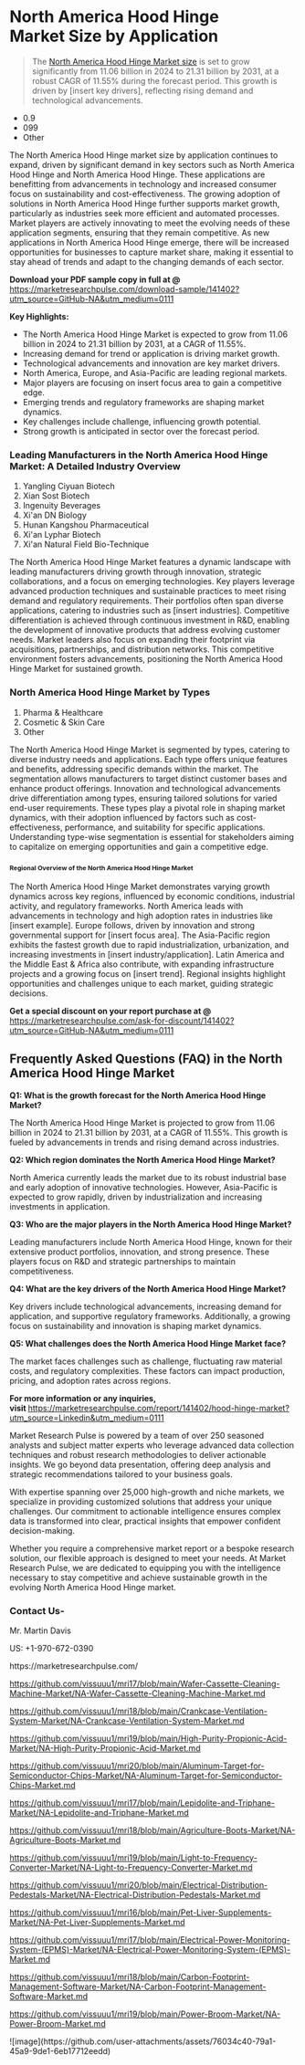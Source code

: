 <h1>North America Hood Hinge Market&nbsp;Size by Application</h1><blockquote><p>The <a href="https://marketresearchpulse.com/download-sample/141402?utm_source=GitHub-NA&amp;utm_medium=0111">North America Hood Hinge Market size</a> is set to grow significantly from 11.06 billion in 2024 to 21.31 billion by 2031, at a robust CAGR of 11.55% during the forecast period. This growth is driven by [insert key drivers], reflecting rising demand and technological advancements.</p></blockquote><ul><li>0.9<li> 099<li> Other</li></ul><p>The North America Hood Hinge market size by application continues to expand, driven by significant demand in key sectors such as North America Hood Hinge and North America Hood Hinge. These applications are benefitting from advancements in technology and increased consumer focus on sustainability and cost-effectiveness. The growing adoption of solutions in North America Hood Hinge further supports market growth, particularly as industries seek more efficient and automated processes. Market players are actively innovating to meet the evolving needs of these application segments, ensuring that they remain competitive. As new applications in North America Hood Hinge emerge, there will be increased opportunities for businesses to capture market share, making it essential to stay ahead of trends and adapt to the changing demands of each sector.</p><p><strong>Download your PDF sample copy in full at @ </strong><a href="https://marketresearchpulse.com/download-sample/141402?utm_source=GitHub-NA&amp;utm_medium=0111">https://marketresearchpulse.com/download-sample/141402?utm_source=GitHub-NA&amp;utm_medium=0111</a></p><p><strong>Key Highlights: </strong></p><ul><li>The North America Hood Hinge Market is expected to grow from 11.06 billion in 2024 to 21.31 billion by 2031, at a CAGR of 11.55%.</li><li>Increasing demand for trend or application is driving market growth.</li><li>Technological advancements and innovation are key market drivers.</li><li>North America, Europe, and Asia-Pacific are leading regional markets.</li><li>Major players are focusing on insert focus area to gain a competitive edge.</li><li>Emerging trends and regulatory frameworks are shaping market dynamics.</li><li>Key challenges include challenge, influencing growth potential.</li><li>Strong growth is anticipated in sector over the forecast period.</li></ul><h3>Leading Manufacturers in the North America Hood Hinge Market: A Detailed Industry Overview</h3><ol><li>Yangling Ciyuan Biotech</li><li>Xian Sost Biotech</li><li>Ingenuity Beverages</li><li>Xi'an DN Biology</li><li>Hunan Kangshou Pharmaceutical</li><li>Xi'an Lyphar Biotech</li><li>Xi'an Natural Field Bio-Technique</li></ol><div class="flex max-w-full flex-col flex-grow"><div class="min-h-8 text-message flex w-full flex-col items-end gap-2 whitespace-normal break-words [.text-message+&amp;]:mt-5" dir="auto" data-message-author-role="assistant" data-message-id="fd8432e4-4910-450d-b182-61b7bfb0a01f" data-message-model-slug="gpt-4o"><div class="flex w-full flex-col gap-1 empty:hidden first:pt-[3px]"><div class="markdown prose w-full break-words dark:prose-invert light"><p>The North America Hood Hinge Market features a dynamic landscape with leading manufacturers driving growth through innovation, strategic collaborations, and a focus on emerging technologies. Key players leverage advanced production techniques and sustainable practices to meet rising demand and regulatory requirements. Their portfolios often span diverse applications, catering to industries such as [insert industries]. Competitive differentiation is achieved through continuous investment in R&amp;D, enabling the development of innovative products that address evolving customer needs. Market leaders also focus on expanding their footprint via acquisitions, partnerships, and distribution networks. This competitive environment fosters advancements, positioning the North America Hood Hinge Market for sustained growth.</p></div></div></div></div><h3>North America Hood Hinge Market by Types</h3><ol><li>Pharma & Healthcare<li> Cosmetic & Skin Care<li> Other</li></ol><div class="flex max-w-full flex-col flex-grow"><div class="min-h-8 text-message flex w-full flex-col items-end gap-2 whitespace-normal break-words [.text-message+&amp;]:mt-5" dir="auto" data-message-author-role="assistant" data-message-id="084470be-0bb7-4664-bddf-5156b4f41249" data-message-model-slug="gpt-4o-mini"><div class="flex w-full flex-col gap-1 empty:hidden first:pt-[3px]"><div class="markdown prose w-full break-words dark:prose-invert light"><p>The North America Hood Hinge Market is segmented by types, catering to diverse industry needs and applications. Each type offers unique features and benefits, addressing specific demands within the market. The segmentation allows manufacturers to target distinct customer bases and enhance product offerings. Innovation and technological advancements drive differentiation among types, ensuring tailored solutions for varied end-user requirements. These types play a pivotal role in shaping market dynamics, with their adoption influenced by factors such as cost-effectiveness, performance, and suitability for specific applications. Understanding type-wise segmentation is essential for stakeholders aiming to capitalize on emerging opportunities and gain a competitive edge.</p></div></div></div></div><h3><span style="font-size: 11px;">Regional Overview of the North America Hood Hinge Market</span></h3><div class="flex max-w-full flex-col flex-grow"><div class="min-h-8 text-message flex w-full flex-col items-end gap-2 whitespace-normal break-words [.text-message+&amp;]:mt-5" dir="auto" data-message-author-role="assistant" data-message-id="e9038762-ce64-4e30-91c9-9bd413514231" data-message-model-slug="gpt-4o-mini"><div class="flex w-full flex-col gap-1 empty:hidden first:pt-[3px]"><div class="markdown prose w-full break-words dark:prose-invert light"><p>The North America Hood Hinge Market demonstrates varying growth dynamics across key regions, influenced by economic conditions, industrial activity, and regulatory frameworks. North America leads with advancements in technology and high adoption rates in industries like [insert example]. Europe follows, driven by innovation and strong governmental support for [insert focus area]. The Asia-Pacific region exhibits the fastest growth due to rapid industrialization, urbanization, and increasing investments in [insert industry/application]. Latin America and the Middle East &amp; Africa also contribute, with expanding infrastructure projects and a growing focus on [insert trend]. Regional insights highlight opportunities and challenges unique to each market, guiding strategic decisions.</p></div></div></div></div><p><strong>Get a special discount on your report purchase at @ </strong><a href="https://marketresearchpulse.com/ask-for-discount/141402?utm_source=GitHub-NA&amp;utm_medium=0111">https://marketresearchpulse.com/ask-for-discount/141402?utm_source=GitHub-NA&amp;utm_medium=0111</a></p><h2>Frequently Asked Questions (FAQ) in the North America Hood Hinge Market</h2><p><strong>Q1: What is the growth forecast for the North America Hood Hinge Market?</strong></p><p>The North America Hood Hinge Market is projected to grow from 11.06 billion in 2024 to 21.31 billion by 2031, at a CAGR of 11.55%. This growth is fueled by advancements in trends and rising demand across industries.</p><p><strong>Q2: Which region dominates the North America Hood Hinge Market?</strong></p><p>North America currently leads the market due to its robust industrial base and early adoption of innovative technologies. However, Asia-Pacific is expected to grow rapidly, driven by industrialization and increasing investments in application.</p><p><strong>Q3: Who are the major players in the North America Hood Hinge Market?</strong></p><p>Leading manufacturers include North America Hood Hinge, known for their extensive product portfolios, innovation, and strong presence. These players focus on R&amp;D and strategic partnerships to maintain competitiveness.</p><p><strong>Q4: What are the key drivers of the North America Hood Hinge Market?</strong></p><p>Key drivers include technological advancements, increasing demand for application, and supportive regulatory frameworks. Additionally, a growing focus on sustainability and innovation is shaping market dynamics.</p><p><strong>Q5: What challenges does the North America Hood Hinge Market face?</strong></p><p>The market faces challenges such as challenge, fluctuating raw material costs, and regulatory complexities. These factors can impact production, pricing, and adoption rates across regions.</p><p><strong>For more information or any inquiries, visit&nbsp;</strong><a href="https://marketresearchpulse.com/report/141402/hood-hinge-market?utm_source=Linkedin&utm_medium=0111">https://marketresearchpulse.com/report/141402/hood-hinge-market?utm_source=Linkedin&utm_medium=0111</a></p><p>Market Research Pulse is powered by a team of over 250 seasoned analysts and subject matter experts who leverage advanced data collection techniques and robust research methodologies to deliver actionable insights. We go beyond data presentation, offering deep analysis and strategic recommendations tailored to your business goals.</p><p>With expertise spanning over 25,000 high-growth and niche markets, we specialize in providing customized solutions that address your unique challenges. Our commitment to actionable intelligence ensures complex data is transformed into clear, practical insights that empower confident decision-making.</p><p>Whether you require a comprehensive market report or a bespoke research solution, our flexible approach is designed to meet your needs. At Market Research Pulse, we are dedicated to equipping you with the intelligence necessary to stay competitive and achieve sustainable growth in the evolving North America Hood Hinge market.</p><h3><strong>Contact Us-</strong></h3><p>Mr. Martin Davis</p><p>US: +1-970-672-0390</p><p>https://marketresearchpulse.com/</p><p><a href="https://github.com/vissuuu1/mri17/blob/main/Wafer-Cassette-Cleaning-Machine-Market/NA-Wafer-Cassette-Cleaning-Machine-Market.md">https://github.com/vissuuu1/mri17/blob/main/Wafer-Cassette-Cleaning-Machine-Market/NA-Wafer-Cassette-Cleaning-Machine-Market.md</a></p><p><a href="https://github.com/vissuuu1/mri18/blob/main/Crankcase-Ventilation-System-Market/NA-Crankcase-Ventilation-System-Market.md">https://github.com/vissuuu1/mri18/blob/main/Crankcase-Ventilation-System-Market/NA-Crankcase-Ventilation-System-Market.md</a></p><p><a href="https://github.com/vissuuu1/mri19/blob/main/High-Purity-Propionic-Acid-Market/NA-High-Purity-Propionic-Acid-Market.md">https://github.com/vissuuu1/mri19/blob/main/High-Purity-Propionic-Acid-Market/NA-High-Purity-Propionic-Acid-Market.md</a></p><p><a href="https://github.com/vissuuu1/mri20/blob/main/Aluminum-Target-for-Semiconductor-Chips-Market/NA-Aluminum-Target-for-Semiconductor-Chips-Market.md">https://github.com/vissuuu1/mri20/blob/main/Aluminum-Target-for-Semiconductor-Chips-Market/NA-Aluminum-Target-for-Semiconductor-Chips-Market.md</a></p><p><a href="https://github.com/vissuuu1/mri17/blob/main/Lepidolite-and-Triphane-Market/NA-Lepidolite-and-Triphane-Market.md">https://github.com/vissuuu1/mri17/blob/main/Lepidolite-and-Triphane-Market/NA-Lepidolite-and-Triphane-Market.md</a></p><p><a href="https://github.com/vissuuu1/mri18/blob/main/Agriculture-Boots-Market/NA-Agriculture-Boots-Market.md">https://github.com/vissuuu1/mri18/blob/main/Agriculture-Boots-Market/NA-Agriculture-Boots-Market.md</a></p><p><a href="https://github.com/vissuuu1/mri19/blob/main/Light-to-Frequency-Converter-Market/NA-Light-to-Frequency-Converter-Market.md">https://github.com/vissuuu1/mri19/blob/main/Light-to-Frequency-Converter-Market/NA-Light-to-Frequency-Converter-Market.md</a></p><p><a href="https://github.com/vissuuu1/mri20/blob/main/Electrical-Distribution-Pedestals-Market/NA-Electrical-Distribution-Pedestals-Market.md">https://github.com/vissuuu1/mri20/blob/main/Electrical-Distribution-Pedestals-Market/NA-Electrical-Distribution-Pedestals-Market.md</a></p><p><a href="https://github.com/vissuuu1/mri16/blob/main/Pet-Liver-Supplements-Market/NA-Pet-Liver-Supplements-Market.md">https://github.com/vissuuu1/mri16/blob/main/Pet-Liver-Supplements-Market/NA-Pet-Liver-Supplements-Market.md</a></p><p><a href="https://github.com/vissuuu1/mri17/blob/main/Electrical-Power-Monitoring-System-(EPMS)-Market/NA-Electrical-Power-Monitoring-System-(EPMS)-Market.md">https://github.com/vissuuu1/mri17/blob/main/Electrical-Power-Monitoring-System-(EPMS)-Market/NA-Electrical-Power-Monitoring-System-(EPMS)-Market.md</a></p><p><a href="https://github.com/vissuuu1/mri18/blob/main/Carbon-Footprint-Management-Software-Market/NA-Carbon-Footprint-Management-Software-Market.md">https://github.com/vissuuu1/mri18/blob/main/Carbon-Footprint-Management-Software-Market/NA-Carbon-Footprint-Management-Software-Market.md</a></p><p><a href="https://github.com/vissuuu1/mri19/blob/main/Power-Broom-Market/NA-Power-Broom-Market.md">https://github.com/vissuuu1/mri19/blob/main/Power-Broom-Market/NA-Power-Broom-Market.md</a></p>
![image](https://github.com/user-attachments/assets/76034c40-79a1-45a9-9de1-6eb17712eedd)
